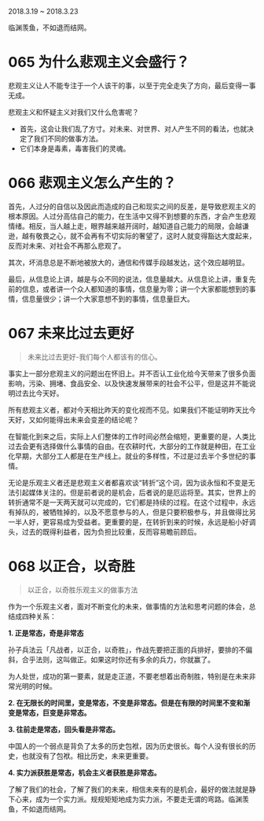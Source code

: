 2018.3.19 ~ 2018.3.23

临渊羡鱼，不如退而结网。

# 065 为什么悲观主义会盛行？

悲观主义让人不能专注于一个人该干的事，以至于完全走失了方向，最后变得一事无成。

悲观主义和怀疑主义对我们又什么危害呢？

* 首先，这会让我们乱了方寸。对未来、对世界、对人产生不同的看法，也就决定了我们不同的做事方法。
* 它们本身是毒素，毒害我们的灵魂。

# 066 悲观主义怎么产生的？

首先，人过分的自信以及因此而造成的自己和现实之间的反差，是导致悲观主义的根本原因。人过分高估自己的能力，在生活中又得不到想要的东西，才会产生悲观情绪。相反，当人越上走，眼界越来越开阔时，越知道自己能力的局限，会越谦逊，越有敬畏之心，就不会再有不切实际的奢望了，这时人就变得豁达大度起来，反而对未来、对社会不再那么悲观了。

其次，坏消息总是不断地被放大的，通信和传媒手段越发达，这个效应越明显。

最后，从信息论上讲，越是与众不同的说法，信息量越大。从信息论上讲，重复先前的信息，或者讲一个众人都知道的事情，信息量为零；讲一个大家都能想到的事情，信息量很少；讲一个大家意想不到的事情，信息量巨大。

# 067 未来比过去更好

>未来比过去更好-我们每个人都该有的信心。

事实上一部分悲观主义的问题出在怀旧上。并不否认工业化给今天带来了很多负面影响，污染、拥堵、食品安全、以及快速发展带来的社会不公平，但是这并不能说明过去比今天好。

所有悲观主义者，都对今天相比昨天的变化视而不见。如果我们不能证明昨天比今天好，又如何能得出未来会变差的结论呢？

在智能化到来之后，实际上人们整体的工作时间必然会缩短，更重要的是，人类比过去会更有选择做什么事情的自由。在农耕时代，大部分的工作就是种田，在工业化早期，大部分工人都是在生产线上。就业的多样性，不过是过去半个多世纪的事情。

无论是乐观主义者还是悲观主义者都喜欢谈“转折”这个词，因为谈永恒和不变是无法引起媒体关注的。但是前者说的是机会，后者说的是厄运将至。其实，世界上的转折通常不是一天两天就可以完成的，它们都是持续的过程。在这个过程中，永远有掉队的，被牺牲掉的，以及不愿意参与的人，但是只要积极参与，并且做得比另一半人好，更容易成为受益者。更重要的是，在转折到来的时候，永远是船小好调头，过去的既得利益者，因为负担比较重，反而容易瞻前顾后。

# 068 以正合，以奇胜

>以正合，以奇胜乐观主义的做事方法

作为一个乐观主义者，面对不断变化的未来，做事情的方法和思考问题的体会，总结成四种关系：

**1. 正是常态，奇是非常态**

孙子兵法云「凡战者，以正合，以奇胜」，作战先要把正面的兵排好，要排的不偏斜，合乎法则，这叫做正。如果这时你还有多余的兵力，你就赢了。

为人处世，成功的第一要素，就是走正道，不要老想着出奇制胜，特别是在未来非常光明的时候。

**2. 在无限长的时间里，变是常态，不变是非常态。但是在有限的时间里不变和渐变是常态，巨变是非常态。**

**3. 往前走是常态，回头看是非常态。**

中国人的一个弱点是背负了太多的历史包袱，因为历史很长。每个人没有很长的历史，也就没有了包袱。相比历史，未来更重要。

**4. 实力派获胜是常态，机会主义者获胜是非常态。**

了解了我们的社会，了解了我们的未来，相信未来有的是机会，最好的做法就是静下心来，成为一个实力派。规规矩矩地成为实力派，不要走无谓的弯路。临渊羡鱼，不如退而结网。

